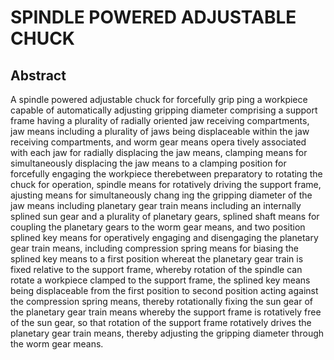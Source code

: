 # SPINDLE POWERED ADJUSTABLE CHUCK

## Abstract
A spindle powered adjustable chuck for forcefully grip ping a workpiece capable of automatically adjusting gripping diameter comprising a support frame having a plurality of radially oriented jaw receiving compartments, jaw means including a plurality of jaws being displaceable within the jaw receiving compartments, and worm gear means opera tively associated with each jaw for radially displacing the jaw means, clamping means for simultaneously displacing the jaw means to a clamping position for forcefully engaging the workpiece therebetween preparatory to rotating the chuck for operation, spindle means for rotatively driving the support frame, ajusting means for simultaneously chang ing the gripping diameter of the jaw means including planetary gear train means including an internally splined sun gear and a plurality of planetary gears, splined shaft means for coupling the planetary gears to the worm gear means, and two position splined key means for operatively engaging and disengaging the planetary gear train means, including compression spring means for biasing the splined key means to a first position whereat the planetary gear train is fixed relative to the support frame, whereby rotation of the spindle can rotate a workpiece clamped to the support frame, the splined key means being displaceable from the first position to second position acting against the compression spring means, thereby rotationally fixing the sun gear of the planetary gear train means whereby the support frame is rotatively free of the sun gear, so that rotation of the support frame rotatively drives the planetary gear train means, thereby adjusting the gripping diameter through the worm gear means.